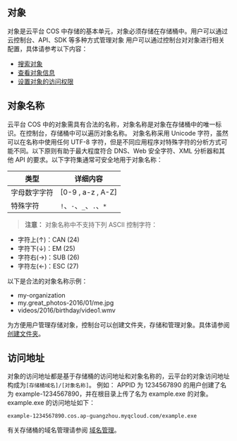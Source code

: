## 对象
对象是云平台 COS 中存储的基本单元，对象必须存储在存储桶中。用户可以通过云控制台、API、SDK 等多种方式管理对象
用户可以通过控制台对对象进行相关配置，具体请参考以下内容：

- [搜索对象](/document/product/436/13325)
- [查看对象信息](/document/product/436/13326)
- [设置对象的访问权限](/document/product/436/13327)


## 对象名称
云平台 COS 中的对象需具有合法的名称，对象名称是对象在存储桶中的唯一标识。在控制台，存储桶中可以遍历对象名称。
对象名称采用 Unicode 字符，虽然可以在名称中使用任何 UTF-8 字符，但是不同应用程序对特殊字符的分析方式可能不同。以下原则有助于最大程度符合 DNS、Web 安全字符、XML 分析器和其他 API 的要求。以下字符集通常可安全地用于对象名称：

| 类型     | 详细内容                 |
| ------ | -------------------- |
| 字母数字字符 | [0-9 , a-z , A-Z]    |
| 特殊字符   | `!`、`-`、`_`、`.`、`* ` |

> **注意：**
> 对象名称中不支持下列 ASCII 控制字符：

- 字符上(↑)：CAN (24) 
- 字符下(↓)：EM (25)
- 字符右(→)：SUB (26)
- 字符左(←)：ESC (27) 

以下是合法的对象名称示例：

- my-organization
- my.great_photos-2016/01/me.jpg
- videos/2016/birthday/video1.wmv

为方便用户管理存储对象，控制台可以创建文件夹，存储和管理对象。具体请参阅 [创建文件夹](/document/product/436/13329)。
## 访问地址
对象的访问地址都是基于存储桶的访问地址和对象名称的，云平台的对象访问地址构成为`[存储桶域名]/[对象名称]`。
例如：
APPID 为 1234567890 的用户创建了名为 example-1234567890，并在根目录上传了名为 example.exe 的对象。example.exe 的访问地址如下：
```
example-1234567890.cos.ap-guangzhou.myqcloud.com/example.exe
```
有关存储桶的域名管理请参阅 [域名管理](/document/product/436/13396)。
